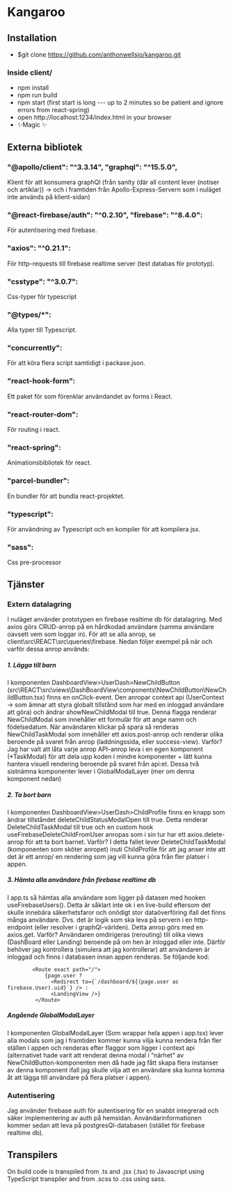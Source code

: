 # Kangaroo
## Installation

- $git clone https://github.com/anthonwellsjo/kangaroo.git
### Inside client/
- npm install
- npm run build
- npm start (first start is long --- up to 2 minutes so be patient and ignore errors from react-spring)
- open http://localhost:1234/index.html in your browser
- ✨Magic ✨

## Externa bibliotek

### "@apollo/client": "^3.3.14", "graphql": "^15.5.0",
Klient för att konsumera graphQl (från sanity (där all content lever (notiser och artiklar)) -> och i framtiden från Apollo-Express-Servern som i nuläget inte används på klient-sidan)
### "@react-firebase/auth": "^0.2.10", "firebase": "^8.4.0":
För autentisering med firebase.
### "axios": "^0.21.1":
För http-requests till firebase realtime server (test databas för prototyp).
### "csstype": "^3.0.7":
Css-typer för typescript
### "@types/*":
Alla typer till Typescript.
### "concurrently":
För att köra flera script samtidigt i packase.json.
### "react-hook-form":
Ett paket för som förenklar användandet av forms i React.
### "react-router-dom":
För routing i react.
### "react-spring": 
Animationsbibliotek för react.
### "parcel-bundler":
En bundler för att bundla react-projektet.
### "typescript":
För användning av Typescript och en kompiler för att kompilera jsx.
### "sass":
Css pre-processor
    
## Tjänster
### Extern datalagring
I nuläget använder prototypen en firebase realtime db för datalagring. Med axios görs CRUD-anrop på en hårdkodad användare (samma användare oavsett vem som loggar in). För att se alla anrop, se client\src\REACT\src\queries\firebase\. Nedan följer exempel på när och varför dessa anrop används:

##### 1. Lägga till barn
I komponenten DashboardView>UserDash>NewChildButton (src\REACT\src\views\DashBoardView\components\NewChildButton\NewChildButton.tsx) finns en onClick-event. Den anropar context api (UserContext -> som ämnar att styra globalt tillstånd som har med en inloggad användare att göra) och ändrar showNewChildModal till true. Denna flagga renderar NewChildModal som innehåller ett formulär för att ange namn och födelsedatum. När användaren klickar på spara så renderas NewChildTaskModal som  innehåller ett axios.post-anrop och renderar olika beroende på svaret från anrop (laddningssida, eller success-view). 
Varför? Jag har valt att låta varje anrop API-anrop leva i en egen komponent (*TaskModal) för att dela upp koden i mindre komponenter + lätt kunna hantera visuell rendering beroende på svaret från api:et.
Dessa två sistnämna komponenter lever i GlobalModalLayer (mer om denna komponent nedan)

##### 2. Ta bort barn
I komponenten DashboardView>UserDash>ChildProfile finns en knapp som ändrar tillståndet deleteChildStatusModalOpen till true. Detta renderar DeleteChildTaskModal till true och en custom hook useFirebaseDeleteChildFromUser anropas som i sin tur har ett axios.delete-anrop för att ta bort barnet. 
Varför? I detta fallet lever DeleteChildTaskModal (komponenten som sköter anropet) inuti ChildProfile för att jag anser inte att det är ett anrop/ en rendering som jag vill kunna göra från fler platser i appen.

##### 3. Hämta alla användare från firebase realtime db
I app.ts så hämtas alla användare som ligger på datasen med hooken useFirebaseUsers().  Detta är såklart inte ok i en live-build eftersom det skulle innebära säkerhetsfaror och onödigt stor dataöverföring ifall det finns många användare. Dvs. det är logik som ska leva på servern i en http-endpoint (eller resolver i graphQl-världen). Detta anrop görs med en axios.get. 
Varför? Användaren omdirigeras (rerouting) till olika views (DashBoard eller Landing) beroende på om hen är inloggad eller inte. Därför behöver jag kontrollera (simulera att jag kontrollerar) att användaren är inloggad och finns i databasen innan appen renderas. Se följande kod:
``` 
        <Route exact path="/">
            {page.user ?
              <Redirect to={`/dashboard/${(page.user as firebase.User).uid}`} /> :
              <LandingView />}
         </Route>
```

##### Angående GlobalModalLayer
I komponenten GlobalModalLayer (Som wrappar hela appen i app.tsx) lever alla modals som jag i framtiden kommer kunna vilja kunna rendera från fler ställen i appen och renderas efter flaggor som ligger i context api (alternativet hade varit att renderat denna modal i "närhet" av NewChildButton-komponenten men då hade jag fått skapa flera instanser av denna komponent ifall jag skulle vilja att en användare ska kunna komma åt att lägga till användare på flera platser i appen).



### Autentisering
Jag använder firebase auth för autentisering för en snabbt integrerad och säker implementering av auth på hemsidan. Användarinformationen kommer sedan att leva på postgresQl-databasen (istället för firebase realtime db).


## Transpilers
On build code is transpiled from .ts and .jsx (.tsx) to Javascript using TypeScript transpiler
and from .scss to .css using sass.
